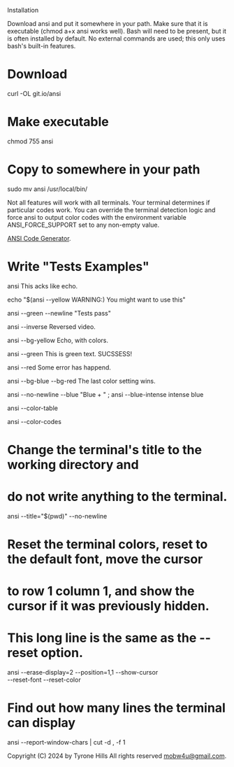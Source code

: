 Installation

Download ansi and put it somewhere in your path. Make sure that it is executable (chmod a+x ansi works well). Bash will need to be present, but it is often installed by default. No external commands are used; this only uses bash's built-in features.

# Download
curl -OL git.io/ansi

# Make executable
chmod 755 ansi

# Copy to somewhere in your path
sudo mv ansi /usr/local/bin/

Not all features will work with all terminals. Your terminal determines if particular codes work. You can override the terminal detection logic and force ansi to output color codes with the environment variable ANSI_FORCE_SUPPORT set to any non-empty value.

[ANSI Code Generator](https://github.com/yididiel7/ansi).

# Write "Tests Examples"
ansi This acks like echo.

echo "$(ansi --yellow WARNING:) You might want to use this"

ansi --green --newline "Tests pass"

ansi --inverse Reversed video.

ansi --bg-yellow Echo, with colors.

ansi --green This is green text. SUCSSESS\!

ansi --red Some error has happend.

ansi --bg-blue --bg-red The last color setting wins.

ansi --no-newline --blue "Blue + " ; ansi --blue-intense intense blue

ansi --color-table

ansi --color-codes

# Change the terminal's title to the working directory and
# do not write anything to the terminal.
ansi --title="$(pwd)" --no-newline

# Reset the terminal colors, reset to the default font, move the cursor
# to row 1 column 1, and show the cursor if it was previously hidden.
# This long line is the same as the --reset option.
ansi --erase-display=2 --position=1,1 --show-cursor \
    --reset-font --reset-color

# Find out how many lines the terminal can display
ansi --report-window-chars | cut -d , -f 1


Copyright (C) 2024 by Tyrone Hills All rights reserved <mobw4u@gmail.com>.

